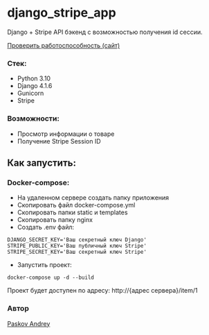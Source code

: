 # django_stripe_app
Django + Stripe API бэкенд с возможностью получения id сессии.

[Проверить работоспособность (сайт)](http://andrey77.pythonanywhere.com/item/1/)

### Стек:

- Python 3.10
- Django 4.1.6
- Gunicorn
- Stripe

### Возможности:

- Просмотр информации о товаре
- Получение Stripe Session ID

## Как запустить:
### Docker-compose:

- На удаленном сервере создать папку приложения
- Скопировать файл docker-compose.yml
- Скопировать папки static и templates
- Скопировать папку nginx
- Создать .env файл:
```dotenv
DJANGO_SECRET_KEY='Ваш секретный ключ Django'
STRIPE_PUBLIC_KEY='Ваш публичный ключ Stripe'
STRIPE_SECRET_KEY='Ваш секретный ключ Stripe'
```
- Запустить проект: 
```commandline
docker-compose up -d --build
```
Проект будет доступен по адресу: http://{адрес сервера}/item/1 

### Автор
[Paskov Andrey](https://vk.com/andrey_paskov)